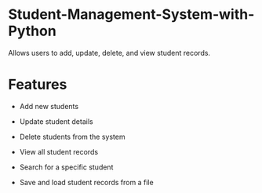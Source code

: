 # Student-Management-System-with-Python
Allows users to add, update, delete, and view student records.

# Features

- Add new students

- Update student details

- Delete students from the system

- View all student records

- Search for a specific student

- Save and load student records from a file
